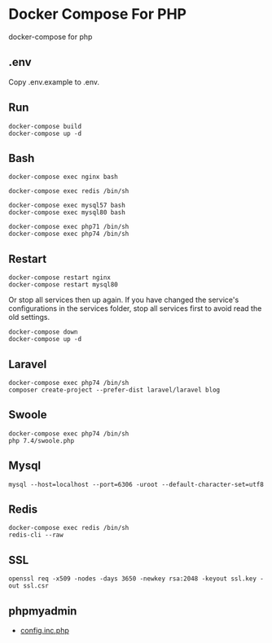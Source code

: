 # Docker Compose For PHP
docker-compose for php

## .env
Copy .env.example to .env.

## Run
```shell
docker-compose build
docker-compose up -d
```

## Bash
```shell
docker-compose exec nginx bash

docker-compose exec redis /bin/sh

docker-compose exec mysql57 bash
docker-compose exec mysql80 bash

docker-compose exec php71 /bin/sh
docker-compose exec php74 /bin/sh
```

## Restart
```shell
docker-compose restart nginx
docker-compose restart mysql80
```

Or stop all services then up again. If you have changed the service's configurations in the services folder, stop all services first to avoid read the old settings.
```shell
docker-compose down
docker-compose up -d
```

## Laravel
```shell
docker-compose exec php74 /bin/sh
composer create-project --prefer-dist laravel/laravel blog
```

## Swoole
```shell
docker-compose exec php74 /bin/sh
php 7.4/swoole.php
```

## Mysql
```shell
mysql --host=localhost --port=6306 -uroot --default-character-set=utf8
```

## Redis
```shell
docker-compose exec redis /bin/sh
redis-cli --raw
```


## SSL
```shell
openssl req -x509 -nodes -days 3650 -newkey rsa:2048 -keyout ssl.key -out ssl.csr
```

## phpmyadmin
- [config.inc.php](https://github.com/phpmyadmin/docker/blob/master/config.inc.php)